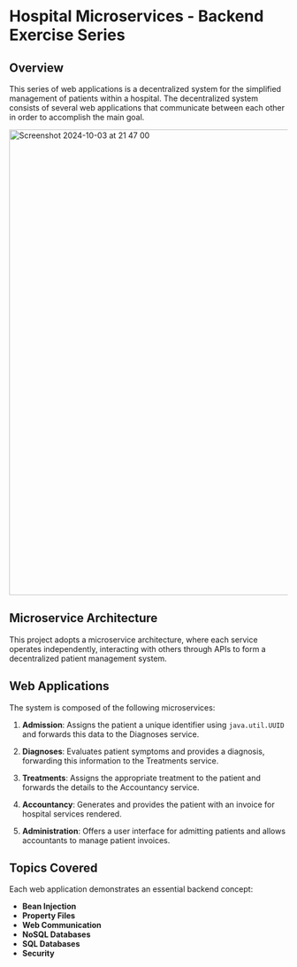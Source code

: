 # Hospital Microservices - Backend Exercise Series

## Overview
This series of web applications is a decentralized system for the simplified management of patients within a hospital. The decentralized system consists of several web applications that communicate between each other in order to accomplish the main goal.

<img width="842" alt="Screenshot 2024-10-03 at 21 47 00" src="https://github.com/user-attachments/assets/b903f0e9-2309-4d78-80d1-8319d0c24f84">

## Microservice Architecture
This project adopts a microservice architecture, where each service operates independently, interacting with others through APIs to form a decentralized patient management system.


## Web Applications
The system is composed of the following microservices:

1. **Admission**: Assigns the patient a unique identifier using `java.util.UUID` and forwards this data to the Diagnoses service.
   
2. **Diagnoses**: Evaluates patient symptoms and provides a diagnosis, forwarding this information to the Treatments service.

3. **Treatments**: Assigns the appropriate treatment to the patient and forwards the details to the Accountancy service.

4. **Accountancy**: Generates and provides the patient with an invoice for hospital services rendered.

5. **Administration**: Offers a user interface for admitting patients and allows accountants to manage patient invoices.


## Topics Covered
Each web application demonstrates an essential backend concept:

- **Bean Injection**
- **Property Files**
- **Web Communication**
- **NoSQL Databases**
- **SQL Databases**
- **Security**

